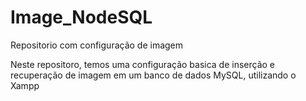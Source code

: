 # Image_NodeSQL
Repositorio com configuração de imagem

Neste repositoro, temos uma configuração basica de inserção e recuperação de imagem em um banco de dados MySQL, utilizando o Xampp
